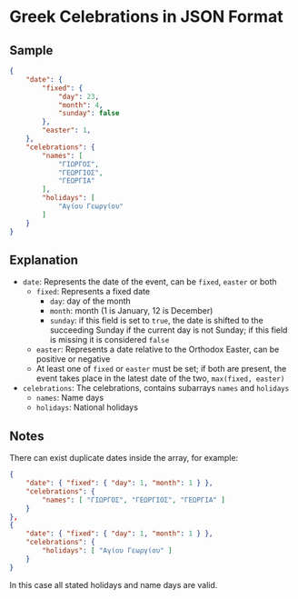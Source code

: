 # Greek Celebrations in JSON Format

## Sample

```json
{
    "date": {
        "fixed": {
            "day": 23,
            "month": 4,
            "sunday": false
        },
        "easter": 1,
    },
    "celebrations": {
        "names": [
            "ΓΙΩΡΓΟΣ",
            "ΓΕΩΡΓΙΟΣ",
            "ΓΕΩΡΓΙΑ"
        ],
        "holidays": [
            "Αγίου Γεωργίου"
        ]
    }
}
```

## Explanation

- `date`: Represents the date of the event, can be `fixed`, `easter` or both
    - `fixed`: Represents a fixed date
        - `day`: day of the month
        - `month`: month (1 is January, 12 is December)
        - `sunday`: if this field is set to `true`, the date is shifted to the succeeding Sunday if the current day is not Sunday; if this field is missing it is considered `false`
    - `easter`: Represents a date relative to the Orthodox Easter, can be positive or negative
    - At least one of `fixed` or `easter` must be set; if both are present, the event takes place in the latest date of the two, `max(fixed, easter)`
- `celebrations`: The celebrations, contains subarrays `names` and `holidays`
    - `names`: Name days
    - `holidays`: National holidays

## Notes

There can exist duplicate dates inside the array, for example:

```json
{
    "date": { "fixed": { "day": 1, "month": 1 } },
    "celebrations": {
        "names": [ "ΓΙΩΡΓΟΣ", "ΓΕΩΡΓΙΟΣ", "ΓΕΩΡΓΙΑ" ]
    }
},
{
    "date": { "fixed": { "day": 1, "month": 1 } },
    "celebrations": {
        "holidays": [ "Αγίου Γεωργίου" ]
    }
}
```

In this case all stated holidays and name days are valid.
